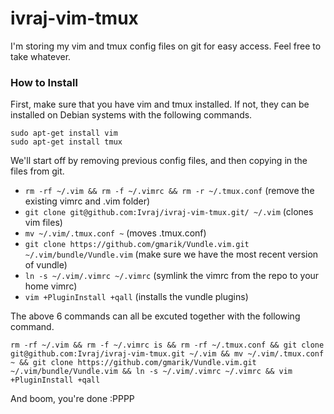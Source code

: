 # ivraj-vim-tmux
I'm storing my vim and tmux config files on git for easy access. Feel free to
take whatever. 


### How to Install
First, make sure that you have vim and tmux installed. If not, they can be
installed on Debian systems with the following commands.

````
sudo apt-get install vim
sudo apt-get install tmux
````

We'll start off by removing previous config files, and then copying in the
files from git. 

* ````rm -rf ~/.vim && rm -f ~/.vimrc && rm -r ~/.tmux.conf```` (remove the existing vimrc and .vim folder)
* ````git clone git@github.com:Ivraj/ivraj-vim-tmux.git/ ~/.vim```` (clones vim files)
* ````mv ~/.vim/.tmux.conf ~```` (moves .tmux.conf)
* ````git clone https://github.com/gmarik/Vundle.vim.git ~/.vim/bundle/Vundle.vim```` (make sure we have the most recent version of vundle)
* ````ln -s ~/.vim/.vimrc ~/.vimrc```` (symlink the vimrc from the repo to your home vimrc)
* ````vim +PluginInstall +qall```` (installs the vundle plugins)

The above 6 commands can all be excuted together with the following command. 

````rm -rf ~/.vim && rm -f ~/.vimrc is && rm -rf ~/.tmux.conf && git clone git@github.com:Ivraj/ivraj-vim-tmux.git ~/.vim && mv ~/.vim/.tmux.conf ~ && git clone https://github.com/gmarik/Vundle.vim.git ~/.vim/bundle/Vundle.vim && ln -s ~/.vim/.vimrc ~/.vimrc && vim +PluginInstall +qall````

And boom, you're done :PPPP
